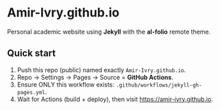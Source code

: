 # Amir-Ivry.github.io

Personal academic website using **Jekyll** with the **al-folio** remote theme.

## Quick start
1. Push this repo (public) named exactly `Amir-Ivry.github.io`.
2. Repo → Settings → Pages → Source = **GitHub Actions**.
3. Ensure ONLY this workflow exists: `.github/workflows/jekyll-gh-pages.yml`.
4. Wait for Actions (build + deploy), then visit https://amir-ivry.github.io.
